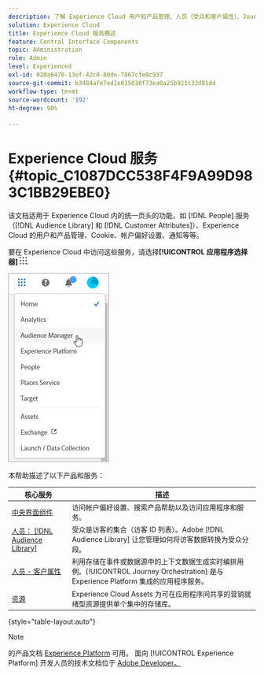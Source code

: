```yaml
---
description: 了解 Experience Cloud 用户和产品管理、人员（受众和客户属性）、Journey Orchestration、选件、位置、Experience Platform 和 Mobile Services。
solution: Experience Cloud
title: Experience Cloud 服务概述
feature: Central Interface Components
topic: Administration
role: Admin
level: Experienced
exl-id: 020a6478-13ef-42c0-80de-7867cfe0c937
source-git-commit: b3484afe7ed1e015030f73ea0a25b921c32d81dd
workflow-type: tm+mt
source-wordcount: '192'
ht-degree: 90%

---
```


# Experience Cloud 服务 {#topic_C1087DCC538F4F9A99D983C1BB29EBE0}

该文档适用于 Experience Cloud 内的统一页头的功能，如 [!DNL People] 服务（[!DNL Audience Library] 和 [!DNL Customer Attributes]）、Experience Cloud 的用户和产品管理、Cookie、帐户偏好设置、通知等等。

要在 Experience Cloud 中访问这些服务，请选择&#x200B;**[!UICONTROL 应用程序选择器]**
![服务选择器](../assets/menu-icon.png).

![Experience Cloud 服务](../assets/platform-core-services.png)

本帮助描述了以下产品和服务：

| 核心服务 | 描述 |
|--- |--- |
| [中央界面组件](../experience-cloud.md) | 访问帐户偏好设置、搜索产品帮助以及访问应用程序和服务。 |
| [人员： [!DNL Audience Library]](audiences/overview.md) | 受众是访客的集合（访客 ID 列表）。Adobe [!DNL Audience Library] 让您管理如何将访客数据转换为受众分段。 |
| [人员 - 客户属性](customer-attributes/attributes.md) | 利用存储在事件或数据源中的上下文数据生成实时编排用例。[!UICONTROL Journey Orchestration] 是与 Experience Platform 集成的应用程序服务。 |
| [资源](assets/experience-cloud-assets.md) | Experience Cloud Assets 为可在应用程序间共享的营销就绪型资源提供单个集中的存储库。 |

{style="table-layout:auto"}

>[!NOTE]
>
>的产品文档 [Experience Platform](https://experienceleague.adobe.com/docs/experience-platform/landing/home.html?lang=zh-Hans) 可用。 面向 [!UICONTROL Experience Platform] 开发人员的技术文档位于 [Adobe Developer。](https://developer.adobe.com/apis)
